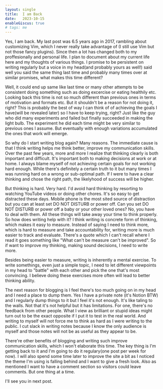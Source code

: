 ```yaml
---
layout: single
title:  I am Back
date:   2023-10-15
enableGiscus: true
# tags: me
---
```

Yes, I am back. My last post was 6.5 years ago in 2017, rambling about customizing Vim, which I never really take advantage of (I still use Vim but not those fancy plugins). Since then a lot has changed both to my proffesionally and personal life. I plan to document about my current life here and my thoughts of various things. I promise to be persistent on writing regularly but a voice in my head(and probably yours as well!) said well you said the same thing last time and probably many times over at similar promises, what makes this time different?

Well, it could end up same like last time or many other attempts to be consistent doing something such as doing excercise or eating healthily etc. Looking back this time is not so much different than previous ones in terms of motivation and formats etc. But it shouldn't be a reason for not doing it, right? This is probably the best of way I can think of of achieving the goals I have(will be revealed later) so I have to keep trying, right? Just like the guy who did many experiments and failed but finally succeeded in making the light bulb. The experiment he did each time might be very similar to previous ones I assume. But eventually with enough variations accumulated the ones that work will emerge.

So why do I start writing blog again? Many reasons. The immediate cause is that I think writing helps me think better, improve my communication skills. Over the past few years, more and more I realize that thinking clearly is both important and difficult. It's important both to making decisions at work or at home. I always blame myself of not achieving certain goals for not working hard enough. While there's definitely a certain truth to it but many times I was running hard on a wrong or sub-optimal path. If I were to have a clear thinking and chose the right path, the likelyhood of success will be higher.

But thinking is hard. Very hard. I'd avoid hard thinking by resorting to watching YouTube videos or doing other chores. It's so easy to get distracted these days. Mobile phone is the most sited source of distraction but you can at least set DO NOT DISTURB or power off. Can you set DO NOT DISTURB or power off a baby or your other loved ones? No, you have to deal with them. All these things will take away your time to think properly. So how does writing help with it? I think writing is concrete form of thinking, which makes it easy to measure. Instead of saying I need to think more, which is hard to measure and take accountability for, writing more is much easier to track and evaluate. There's a quote which I can't recall where I read it goes something like "What can't be measure can't be improved". So if want to improve my thinking, making sound decisions, I need to write more.

Besides being easier to measure, writing is inherently a mental exercise. To write somethings, even just a simple topic, I need to let different viewpoints in my head to "battle" with each other and pick the one that's most convincing. I believe doing these exercises more often will lead to better thinking ability.

The next reason for blogging is I feel there's too much going on in my head and I need a place to dump them. Yes I have a private note (it's Notion BTW) and I regularly dump things to it but I feel it's not enough. It's like taling to the walls. Not that it's not helpful but it has limitations. For one, there's no feedback from other people. What I view as brilliant or stupid ideas might turn out to be the exact opposite if I put it to test in the real world. And writing to myself will not force me to think as hard as I were writing to the public. I cut slack in writing notes because I know the only audience is myself and those notes will not be as useful as they appear to be.

There're other benefits of blogging and writing such improve communication skills, which I won't elaborate this time. The key thing is I'm getting back to it and I'm going to do it regulary(one post per week for now). I will also spend some time later to improve the site a bit as I noticed the theme I'm using is falling behind and I want to give a fresh look. Also as mentioned I want to have a comment section so visitors could leave comments. But one thing at a time.

I'll see you in next post.
